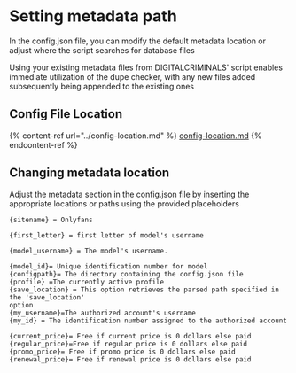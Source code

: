 # Setting metadata path

In the config.json file, you can modify the default metadata location or adjust where the script searches for database files

Using your existing metadata files from DIGITALCRIMINALS' script enables immediate utilization of the dupe checker, with any new files added subsequently being appended to the existing ones

## Config File Location

{% content-ref url="../config-location.md" %}
[config-location.md](../config-location.md)
{% endcontent-ref %}

## Changing metadata location

Adjust the metadata section in the config.json file by inserting the appropriate locations or paths using the provided placeholders

```
{sitename} = Onlyfans

{first_letter} = first letter of model's username

{model_username} = The model's username.

{model_id}= Unique identification number for model
{configpath}= The directory containing the config.json file
{profile} =The currently active profile
{save_location} = This option retrieves the parsed path specified in the 'save_location' 
option
{my_username}=The authorized account's username
{my_id} = The identification number assigned to the authorized account

{current_price}= Free if current price is 0 dollars else paid
{regular_price}=Free if regular price is 0 dollars else paid
{promo_price}= Free if promo price is 0 dollars else paid
{renewal_price}= Free if renewal price is 0 dollars else paid
```
